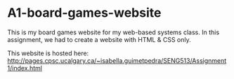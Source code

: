 # A1-board-games-website

This is my board games website for my web-based systems class. In this assignment, we had to create a website with HTML & CSS only.

This website is hosted here: http://pages.cpsc.ucalgary.ca/~isabella.guimetpedra/SENG513/Assignment1/index.html
